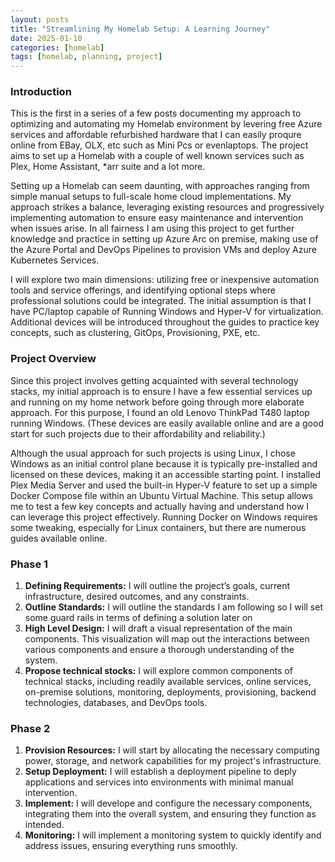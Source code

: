 ```yaml
---
layout: posts
title: "Streamlining My Homelab Setup: A Learning Journey"
date: 2025-01-10
categories: [homelab]
tags: [homelab, planning, project]
---
```


### Introduction
This is the first in a series of a few posts documenting my approach to optimizing and automating my Homelab environment by levering free Azure services and affordable refurbished hardware that I can easily proqure online from EBay, OLX, etc such as Mini Pcs or evenlaptops. The project aims to set up a Homelab with a couple of well known services such as Plex, Home Assistant, *arr suite and a lot more. 

Setting up a Homelab can seem daunting, with approaches ranging from simple manual setups to full-scale home cloud implementations. My approach strikes a balance, leveraging existing resources and progressively implementing automation to ensure easy maintenance and intervention when issues arise. In all fairness I am using this project to get further knowledge and practice in setting up Azure Arc on premise, making use of the Azure Portal and DevOps Pipelines to provision VMs and deploy Azure Kubernetes Services.

I will explore two main dimensions: utilizing free or inexpensive automation tools and service offerings, and identifying optional steps where professional solutions could be integrated. The initial assumption is that I have PC/laptop capable of Running Windows and Hyper-V for virtualization. Additional devices will be introduced throughout the guides to practice key concepts, such as clustering, GitOps, Provisioning, PXE, etc.

### Project Overview
Since this project involves getting acquainted with several technology stacks, my initial approach is to ensure I have a few essential services up and running on my home network before going through more elaborate approach. For this purpose, I found an old Lenovo ThinkPad T480 laptop running Windows. (These devices are easily available online and are a good start for such projects due to their affordability and reliability.)

Although the usual approach for such projects is using Linux, I chose Windows as an initial control plane because it is typically pre-installed and licensed on these devices, making it an accessible starting point. I installed Plex Media Server and used the built-in Hyper-V feature to set up a simple Docker Compose file within an Ubuntu Virtual Machine. This setup allows me to test a few key concepts and actually having and understand how I can leverage this project effectively. Running Docker on Windows requires some tweaking, especially for Linux containers, but there are numerous guides available online.


### Phase 1

1. **Defining Requirements:** I will outline the project’s goals, current infrastructure, desired outcomes, and any constraints.
2. **Outline Standards:** I will outline the standards I am following so I will set some guard rails in terms of defining a solution later on
3. **High Level Design:** I will draft a visual representation of the main components. This visualization will map out the interactions between various components and ensure a thorough understanding of the system.
4. **Propose technical stocks:** I will explore common components of technical stacks, including readily available services, online services, on-premise solutions, monitoring, deployments, provisioning, backend technologies, databases, and DevOps tools.

### Phase 2

1. **Provision Resources:** I will start by allocating the necessary computing power, storage, and network capabilities for my project's infrastructure.
2. **Setup Deployment:** I will establish a deployment pipeline to deply  applications and services into environments with minimal manual intervention.
3. **Implement:** I will develope and configure the necessary components, integrating them into the overall system, and ensuring they function as intended.
4. **Monitoring:** I will implement a monitoring system to quickly identify and address issues, ensuring everything runs smoothly.

